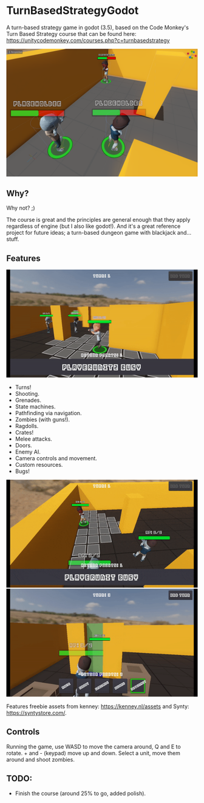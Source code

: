 # TurnBasedStrategyGodot
A turn-based strategy game in godot (3.5), based on the Code Monkey's Turn Based Strategy course that can be found here: https://unitycodemonkey.com/courses.php?c=turnbasedstrategy

![Title](Assets/turn-based-dev2.png)

## Why?

Why not? ;)

The course is great and the principles are general enough that they apply regardless of engine (but I also like godot!). And it's a great reference project for future ideas; a turn-based dungeon game with blackjack and... stuff.

## Features

![Action](Assets/turn-based.gif)

- Turns!
- Shooting.
- Grenades.
- State machines.
- Pathfinding via navigation.
- Zombies (with guns!).
- Ragdolls.
- Crates!
- Melee attacks.
- Doors.
- Enemy AI.
- Camera controls and movement.
- Custom resources.
- Bugs!
 
![Action](Assets/turn-based-grenade.gif)
![Action](Assets/door.gif)

Features freebie assets from kenney: https://kenney.nl/assets and Synty: https://syntystore.com/.

## Controls

Running the game, use WASD to move the camera around, Q and E to rotate. + and - (keypad) move up and down. Select a unit, move them around and shoot zombies.

## TODO:

- Finish the course (around 25% to go, added polish).
